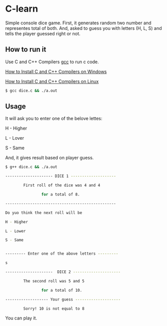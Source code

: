 # C-learn

Simple console dice game. First, it generates random two number and representes total of both. And, asked to guess you with letters (H, L, S) and tells the player guessed right or not.

## How to run it

Use C and C++ Compilers [gcc](https://www.freecodecamp.org/news/what-is-a-compiler-in-c/) to run c code.

[How to Install C and C++ Compilers on Windows](https://www.freecodecamp.org/news/how-to-install-c-and-cpp-compiler-on-windows/)

[How to Install C and C++ Compilers on Linux](https://linuxconfig.org/how-to-install-g-the-c-compiler-on-ubuntu-18-04-bionic-beaver-linux)

```bash
$ gcc dice.c && ./a.out
```

## Usage

It will ask you to enter one of the belove lettes:

H - Higher

L - Lover

S - Same

And, it gives result based on player guess.

```bash
$ g++ dice.c && ./a.out 

--------------------- DICE 1 --------------------

        First roll of the dice was 4 and 4

                for a total of 8.

-------------------------------------------------

Do yuo think the next roll will be 

H - Higher

L - Lower

S - Same


--------- Enter one of the above letters ---------

s

---------------------  DICE 2 ---------------------

        The second roll was 5 and 5

                for a total of 10.

------------------- Your guess --------------------

        Sorry! 10 is not equal to 8

```

You can play it.